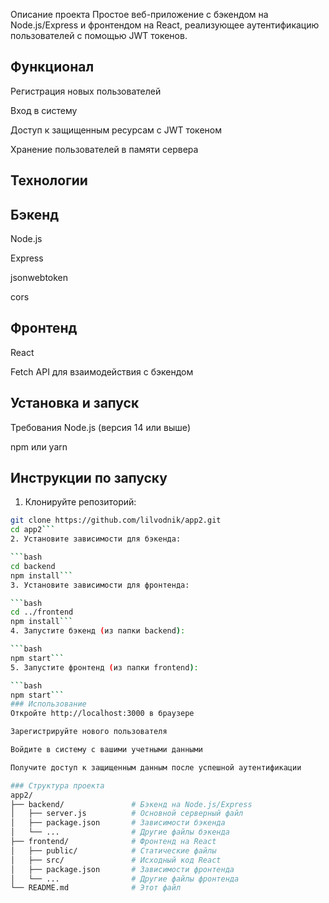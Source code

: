 Описание проекта
Простое веб-приложение с бэкендом на Node.js/Express и фронтендом на React, реализующее аутентификацию пользователей с помощью JWT токенов.

## Функционал
Регистрация новых пользователей

Вход в систему

Доступ к защищенным ресурсам с JWT токеном

Хранение пользователей в памяти сервера

## Технологии
## Бэкенд
Node.js

Express

jsonwebtoken

cors

## Фронтенд
React

Fetch API для взаимодействия с бэкендом

## Установка и запуск
Требования
Node.js (версия 14 или выше)

npm или yarn

## Инструкции по запуску
1. Клонируйте репозиторий:

```bash
git clone https://github.com/lilvodnik/app2.git
cd app2```
2. Установите зависимости для бэкенда:

```bash
cd backend
npm install```
3. Установите зависимости для фронтенда:

```bash
cd ../frontend
npm install```
4. Запустите бэкенд (из папки backend):

```bash
npm start```
5. Запустите фронтенд (из папки frontend):

```bash
npm start```
### Использование
Откройте http://localhost:3000 в браузере

Зарегистрируйте нового пользователя

Войдите в систему с вашими учетными данными

Получите доступ к защищенным данным после успешной аутентификации

### Структура проекта
app2/
├── backend/               # Бэкенд на Node.js/Express
│   ├── server.js          # Основной серверный файл
│   ├── package.json       # Зависимости бэкенда
│   └── ...                # Другие файлы бэкенда
├── frontend/              # Фронтенд на React
│   ├── public/            # Статические файлы
│   ├── src/               # Исходный код React
│   ├── package.json       # Зависимости фронтенда
│   └── ...                # Другие файлы фронтенда
└── README.md              # Этот файл
